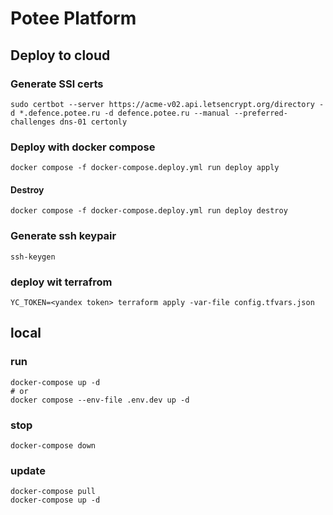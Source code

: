 # Potee Platform

## Deploy to cloud

### Generate SSl certs
```
sudo certbot --server https://acme-v02.api.letsencrypt.org/directory -d *.defence.potee.ru -d defence.potee.ru --manual --preferred-challenges dns-01 certonly

```
### Deploy with docker compose
```
docker compose -f docker-compose.deploy.yml run deploy apply
```
#### Destroy
```
docker compose -f docker-compose.deploy.yml run deploy destroy
```

### Generate ssh keypair
```
ssh-keygen
```
### deploy wit terrafrom
```
YC_TOKEN=<yandex token> terraform apply -var-file config.tfvars.json
```
## local
### run
```
docker-compose up -d 
# or
docker compose --env-file .env.dev up -d
```
### stop
```
docker-compose down
```

### update
```
docker-compose pull   
docker-compose up -d
```

